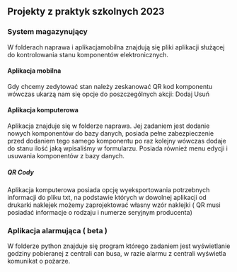 ## Projekty z praktyk szkolnych 2023
### System magazynujący
W folderach naprawa i aplikacjamobilna znajdują się pliki aplikacji służącej do kontrolowania stanu komponentów elektronicznych.
#### Aplikacja mobilna
Gdy chcemy zedytować stan należy zeskanować QR kod komponentu wówczas ukarzą nam się opcje do poszczególnych akcji:
Dodaj
Usuń
#### Aplikacja komputerowa
Aplikacja znajduje się w folderze naprawa.
Jej zadaniem jest dodanie nowych komponentów do bazy danych, posiada pełne zabezpieczenie przed dodaniem tego samego komponentu po raz kolejny wówczas dodaje do stanu ilość jaką wpisaliśmy w formularzu. Posiada również menu edycji i usuwania komponentów z bazy danych.
##### QR Cody
Aplikacja komputerowa posiada opcję wyeksportowania potrzebnych informacji do pliku txt, na podstawie których w dowolnej aplikacji od drukarki naklejek możemy zaprojektować własny wzór naklejki ( QR musi posiadać informacje o rodzaju i numerze seryjnym producenta)
### Aplikacja alarmująca ( beta ) 
W folderze python znajduje się program którego zadaniem jest wyświetlanie godziny pobieranej z centrali can busa, w razie alarmu z centrali wyświetla komunikat o pożarze.

